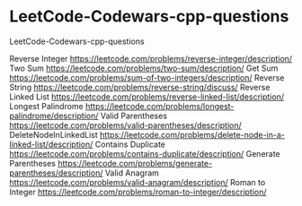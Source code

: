 # LeetCode-Codewars-cpp-questions
LeetCode-Codewars-cpp-questions

Reverse Integer             https://leetcode.com/problems/reverse-integer/description/
Two Sum                     https://leetcode.com/problems/two-sum/description/
Get Sum                     https://leetcode.com/problems/sum-of-two-integers/description/
Reverse String              https://leetcode.com/problems/reverse-string/discuss/
Reverse Linked List         https://leetcode.com/problems/reverse-linked-list/description/
Longest Palindrome          https://leetcode.com/problems/longest-palindrome/description/
Valid Parentheses           https://leetcode.com/problems/valid-parentheses/description/
DeleteNodeInLinkedList      https://leetcode.com/problems/delete-node-in-a-linked-list/description/
Contains Duplicate          https://leetcode.com/problems/contains-duplicate/description/
Generate Parentheses        https://leetcode.com/problems/generate-parentheses/description/
Valid Anagram               https://leetcode.com/problems/valid-anagram/description/
Roman to Integer            https://leetcode.com/problems/roman-to-integer/description/
